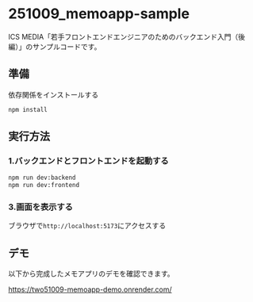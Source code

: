 # 251009_memoapp-sample

ICS MEDIA「若手フロントエンドエンジニアのためのバックエンド入門（後編）」のサンプルコードです。

## 準備

依存関係をインストールする

```bash
npm install
```

## 実行方法

### 1.バックエンドとフロントエンドを起動する

```bash
npm run dev:backend
npm run dev:frontend
```

### 3.画面を表示する

ブラウザで`http://localhost:5173`にアクセスする

## デモ

以下から完成したメモアプリのデモを確認できます。

https://two51009-memoapp-demo.onrender.com/